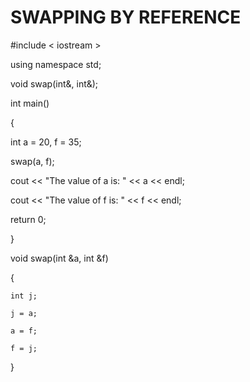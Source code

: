 # SWAPPING BY REFERENCE

#include < iostream >

using namespace std;

void swap(int&, int&);

int main()

{

   int a = 20, f = 35;
   
   swap(a, f);
   
   cout << "The value of a is: " << a << endl;
   
   cout << "The value of f is: " << f << endl;
   
   return 0;
   
}

void swap(int &a, int &f)

{

	int j;
   
	j = a;
   
	a = f;
   
	f = j;
   
}
